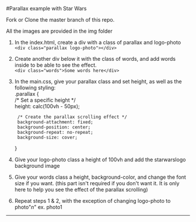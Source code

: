 #Parallax example with Star Wars

Fork or Clone the master branch of this repo.

All the images are provided in the img folder



1. In the index.html, create a div with a class of parallax and logo-photo<br/>
`<div class="parallax logo-photo"></div>`
2. Create another div below it with the class of words, and add words inside to be able to see the effect.<br/>
`<div class="words">Some words here</div>`
3. In the main.css, give your parallax class and set height, as well as the following styling:
    <br/>
    .parallax {<br/>
        /* Set a specific height */<br/>
        height: calc(100vh - 50px); 

        /* Create the parallax scrolling effect */
        background-attachment: fixed;
        background-position: center;
        background-repeat: no-repeat;
        background-size: cover;
    }
4. Give your logo-photo class a height of 100vh and add the starwarslogo background image
5. Give your words class a height, background-color, and change the font size if you want. (this part isn't required if you don't want it. It is only here to help you see the effect of the parallax scrolling)
6. Repeat steps 1 & 2, with the exception of changing logo-photo to photo"_*n*_" ex. photo1
<hr/>
